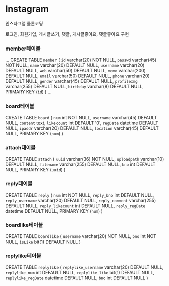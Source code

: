 # Instagram
인스타그램 클론코딩

로그인, 회원가입, 게시글쓰기, 댓글, 게시글좋아요, 댓글좋아요 구현


### member테이블
...
CREATE TABLE `member` (
  `id` varchar(20) NOT NULL,
  `passwd` varchar(45) NOT NULL,
  `name` varchar(20) DEFAULT NULL,
  `username` varchar(20) DEFAULT NULL,
  `web` varchar(50) DEFAULT NULL,
  `memo` varchar(200) DEFAULT NULL,
  `email` varchar(50) DEFAULT NULL,
  `phone` varchar(20) DEFAULT NULL,
  `gender` varchar(45) DEFAULT NULL,
  `profileImg` varchar(255) DEFAULT NULL,
  `birthday` varchar(8) DEFAULT NULL,
  PRIMARY KEY (`id`)
)
...
### board테이블

CREATE TABLE `board` (
  `num` int NOT NULL,
  `username` varchar(45) DEFAULT NULL,
  `content` text,
  `likecount` int DEFAULT '0',
  `regDate` datetime DEFAULT NULL,
  `ipaddr` varchar(20) DEFAULT NULL,
  `location` varchar(45) DEFAULT NULL,
  PRIMARY KEY (`num`)
)

### attach테이블

CREATE TABLE `attach` (
  `uuid` varchar(36) NOT NULL,
  `uploadpath` varchar(10) DEFAULT NULL,
  `filename` varchar(255) DEFAULT NULL,
  `bno` int DEFAULT NULL,
  PRIMARY KEY (`uuid`)
)

### reply테이블

CREATE TABLE `reply` (
  `num` int NOT NULL,
  `reply_bno` int DEFAULT NULL,
  `reply_username` varchar(20) DEFAULT NULL,
  `reply_comment` varchar(255) DEFAULT NULL,
  `reply_likecount` int DEFAULT NULL,
  `reply_regDate` datetime DEFAULT NULL,
  PRIMARY KEY (`num`)
)

### boardlike테이블

CREATE TABLE `boardlike` (
  `username` varchar(20) NOT NULL,
  `bno` int NOT NULL,
  `isLike` bit(1) DEFAULT NULL
)

### replylike테이블

CREATE TABLE `replylike` (
  `replylike_username` varchar(20) DEFAULT NULL,
  `replylike_num` int DEFAULT NULL,
  `replylike_like` bit(1) DEFAULT NULL,
  `replylike_regDate` datetime DEFAULT NULL,
  `bno` int DEFAULT NULL
)

